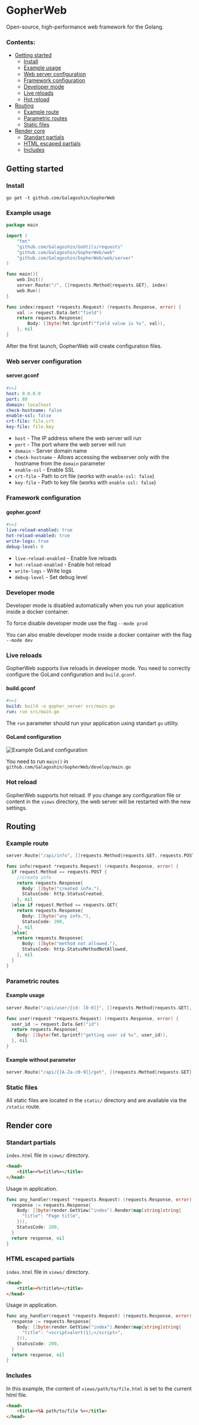 # GopherWeb
Open-source, high-performance web framework for the Golang.

### Contents:
- [Getting started](#getting-started)
    - [Install](#install)
    - [Example usage](#example-usage)
    - [Web server configuration](#web-server-configuration)
    - [Framework configuration](#framework-configuration)
    - [Developer mode](#developer-mode)
    - [Live reloads](#live-reloads)
    - [Hot reload](#hot-reload)
- [Routing](#routing)
    - [Example route](#example-route)
    - [Parametric routes](#parametric-routes)
    - [Static files](#static-files)
- [Render core](#render-core)
    - [Standart partials](#standart-partials)
    - [HTML escaped partials](#html-escaped-partials)
    - [Includes](#includes)

## Getting started

### Install

`go get -t github.com/Galagoshin/GopherWeb`

### Example usage

```go
package main

import (
	"fmt"
	"github.com/Galagoshin/GoUtils/requests"
	"github.com/Galagoshin/GopherWeb/web"
	"github.com/Galagoshin/GopherWeb/web/server"
)

func main(){
	web.Init()
	server.Route("/", []requests.Method{requests.GET}, index)
	web.Run()
}

func index(request *requests.Request) (requests.Response, error) {
	val := request.Data.Get("field")
	return requests.Response{
		Body: []byte(fmt.Sprintf("field value is %s", val)),
	}, nil
}
```

After the first launch, GopherWeb will create configuration files.

### Web server configuration

#### server.gconf
```yaml
#v=1
host: 0.0.0.0
port: 80
domain: localhost
check-hostname: false
enable-ssl: false
crt-file: file.crt
key-file: file.key
```

* `host` - The IP address where the web server will run
* `port` - The port where the web server will run
* `domain` - Server domain name
* `check-hostname` - Allows accessing the webserver only with the hostname from the `domain` parameter
* `enable-ssl` - Enable SSL
* `crt-file` - Path to crt file (works with `enable-ssl: false`)
* `key-file` - Path to key file (works with `enable-ssl: false`)

### Framework configuration

#### gopher.gconf

```yaml
#v=1
live-reload-enabled: true
hot-reload-enabled: true
write-logs: true
debug-level: 0
```

* `live-reload-enabled` - Enable live reloads
* `hot-reload-enabled` - Enable hot reload
* `write-logs` - Write logs
* `debug-level` - Set debug level

### Developer mode

Developer mode is disabled automatically when you run your application inside a docker container.

To force disable developer mode use the flag `--mode prod`

You can also enable developer mode inside a docker container with the flag `--mode dev`

### Live reloads

GopherWeb supports live reloads in developer mode. You need to correctly configure the GoLand configuration and `build.gconf`.

#### build.gconf
```yaml
#v=1
build: build -o gopher_server src/main.go
run: run src/main.go
```

The `run` parameter should run your application using standart `go` utility.

#### GoLand configuration

![Example GoLand configuration](https://github.com/Galagoshin/GopherWeb/raw/master/example_conf.png)

You need to run `main()` in `github.com/Galagoshin/GopherWeb/develop/main.go`

### Hot reload

GopherWeb supports hot reload. If you change any configuration file or content in the `views` directory, the web server will be restarted with the new settings.

## Routing

### Example route

```go
server.Route("/api/info", []requests.Method{requests.GET, requests.POST}, info)

func info(request *requests.Request) (requests.Response, error) {
  if request.Method == requests.POST {
    //Create info
    return requests.Response{
      Body: []byte("created info."),
      StatusCode: http.StatusCreated,
    }, nil
  }else if request.Method == requests.GET{
    return requests.Response{
      Body: []byte("any info."),
      StatusCode: 200,
    }, nil
  }else{
    return requests.Response{
      Body: []byte("method not allowed."),
      StatusCode: http.StatusMethodNotAllowed,
    }, nil
  }
}
```

### Parametric routes

#### Example usage

```go
server.Route("/api/user/{id: [0-9]}", []requests.Method{requests.GET}, user)

func user(request *requests.Request) (requests.Response, error) {
  user_id := request.Data.Get("id")
  return requests.Response{
    Body: []byte(fmt.Sprintf("getting user id %s", user_id)),
  }, nil
}
```

#### Example without parameter

```go
server.Route("/api/{[A-Za-z0-9]}/get", []requests.Method{requests.GET}, hander)
```

### Static files

All static files are located in the `static/` directory and are available via the `/static` route.

## Render core

### Standart partials

`index.html` file in `views/` directory.
```html
<head>
    <title><%=title%></title>
</head>
```

Usage in application.
```go
func any_handler(request *requests.Request) (requests.Response, error) {
  response := requests.Response{
    Body: []byte(render.GetView("index").Render(map[string]string{
      "title": "Page title",
    })),
    StatusCode: 200,
  }
  return response, nil
}
```

### HTML escaped partials

`index.html` file in `views/` directory.
```html
<head>
    <title><%!title%></title>
</head>
```

Usage in application.
```go
func any_handler(request *requests.Request) (requests.Response, error) {
  response := requests.Response{
    Body: []byte(render.GetView("index").Render(map[string]string{
      "title": "<script>alert(1);</script>",
    })),
    StatusCode: 200,
  }
  return response, nil
}
```

### Includes

In this example, the content of `views/path/to/file.html` is set to the current html file.
```html
<head>
    <title><%& path/to/file %></title>
</head>
```


